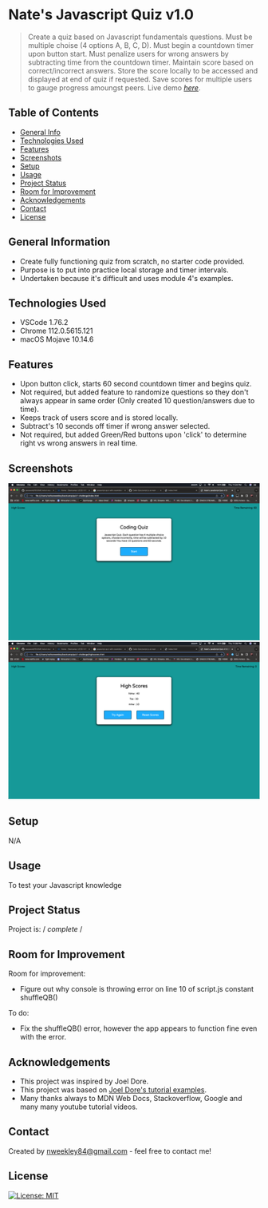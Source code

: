 # Nate's Javascript Quiz v1.0
> Create a quiz based on Javascript fundamentals questions.
> Must be multiple choise (4 options A, B, C, D).
> Must begin a countdown timer upon button start.
> Must penalize users for wrong answers by subtracting time from the countdown timer.
> Maintain score based on correct/incorrect answers.
> Store the score locally to be accessed and displayed at end of quiz if requested.
> Save scores for multiple users to gauge progress amoungst peers.
> Live demo [_here_](https://nweekley84.github.io/quiz1-challenge/).

## Table of Contents
* [General Info](#general-information)
* [Technologies Used](#technologies-used)
* [Features](#features)
* [Screenshots](#screenshots)
* [Setup](#setup)
* [Usage](#usage)
* [Project Status](#project-status)
* [Room for Improvement](#room-for-improvement)
* [Acknowledgements](#acknowledgements)
* [Contact](#contact)
* [License](#license)


## General Information
- Create fully functioning quiz from scratch, no starter code provided.
- Purpose is to put into practice local storage and timer intervals.
- Undertaken because it's difficult and uses module 4's examples.


## Technologies Used
- VSCode 1.76.2
- Chrome 112.0.5615.121 
- macOS Mojave 10.14.6 


## Features
- Upon button click, starts 60 second countdown timer and begins quiz.
- Not required, but added feature to randomize questions so they don't always appear in same order (Only created 10 question/answers due to time).
- Keeps track of users score and is stored locally.
- Subtract's 10 seconds off timer if wrong answer selected.
- Not required, but added Green/Red buttons upon 'click' to determine right vs wrong answers in real time.

## Screenshots
![Example screenshot 1](./assets/images/ss00.png)
![Example screenshot 2](./assets/images/ss01.png)


## Setup
N/A


## Usage
To test your Javascript knowledge


## Project Status
Project is: / _complete_ /


## Room for Improvement
Room for improvement:
- Figure out why console is throwing error on line 10 of script.js constant shuffleQB()

To do:
- Fix the shuffleQB() error, however the app appears to function fine even with the error.


## Acknowledgements
- This project was inspired by Joel Dore.
- This project was based on [Joel Dore's tutorial examples](https://github.com/JoelDore).
- Many thanks always to MDN Web Docs, Stackoverflow, Google and many many youtube tutorial videos.


## Contact
Created by [nweekley84@gmail.com](mailto:nweekley84@gmail.com) - feel free to contact me!


## License
[![License: MIT](https://img.shields.io/badge/License-MIT-yellow.svg)](https://opensource.org/licenses/MIT)
